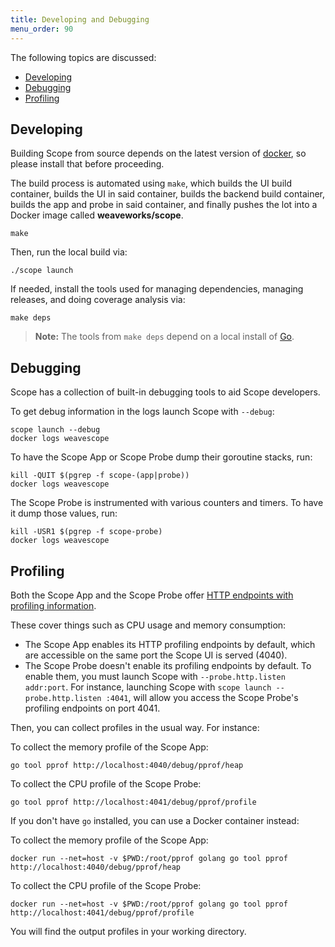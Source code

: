 ```yaml
---
title: Developing and Debugging
menu_order: 90
---
```


The following topics are discussed:

 * [Developing](#developing)
 * [Debugging](#debugging)
 * [Profiling](#profiling)


## <a name="developing"></a>Developing

Building Scope from source depends on the latest version of [docker](https://www.docker.com/), so please install that before proceeding.

The build process is automated using `make`, which builds the UI build container, builds the UI in said container, builds the backend build container, builds the app and probe in said container, and finally pushes the lot into a Docker image called **weaveworks/scope**.

    make

Then, run the local build via:

    ./scope launch

If needed, install the tools used for managing dependencies, managing releases, and doing coverage analysis via:

    make deps


>**Note:** The tools from `make deps` depend on a local install of
[Go](https://golang.org).

## <a name="debugging"></a>Debugging

Scope has a collection of built-in debugging tools to aid Scope developers.


To get debug information in the logs launch Scope with `--debug`:

    scope launch --debug
    docker logs weavescope


To have the Scope App or Scope Probe dump their goroutine stacks, run:

    kill -QUIT $(pgrep -f scope-(app|probe))
    docker logs weavescope


The Scope Probe is instrumented with various counters and timers. To have it dump those values, run:


    kill -USR1 $(pgrep -f scope-probe)
    docker logs weavescope

## <a name="profiling"></a>Profiling

Both the Scope App and the Scope Probe offer [HTTP endpoints with profiling information](https://golang.org/pkg/net/http/pprof/).

These cover things such as CPU usage and memory consumption:

  * The Scope App enables its HTTP profiling endpoints by default, which are accessible on the same port the Scope UI is served (4040).
  * The Scope Probe doesn't enable its profiling endpoints by default. To enable them, you must launch Scope with `--probe.http.listen addr:port`. For instance, launching Scope with `scope launch --probe.http.listen :4041`, will allow you access the Scope Probe's profiling endpoints on port 4041.

Then, you can collect profiles in the usual way. For instance:

To collect the memory profile of the Scope App:

    go tool pprof http://localhost:4040/debug/pprof/heap

To collect the CPU profile of the Scope Probe:

    go tool pprof http://localhost:4041/debug/pprof/profile

If you don't have `go` installed, you can use a Docker container instead:

To collect the memory profile of the Scope App:

    docker run --net=host -v $PWD:/root/pprof golang go tool pprof http://localhost:4040/debug/pprof/heap

To collect the CPU profile of the Scope Probe:

    docker run --net=host -v $PWD:/root/pprof golang go tool pprof http://localhost:4041/debug/pprof/profile

You will find the output profiles in your working directory.

